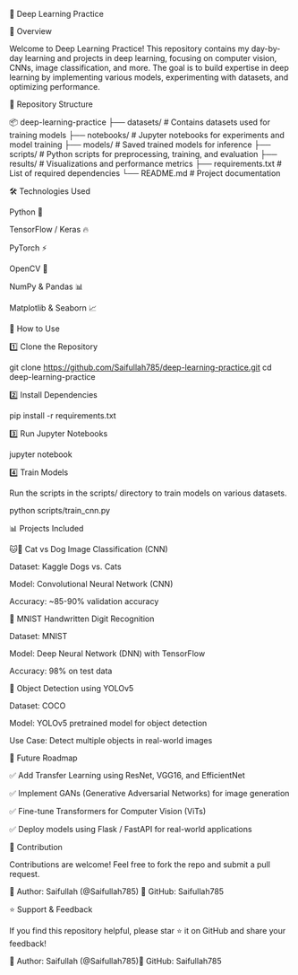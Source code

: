 📌 Deep Learning Practice

🚀 Overview

Welcome to Deep Learning Practice! This repository contains my day-by-day learning and projects in deep learning, focusing on computer vision, CNNs, image classification, and more. The goal is to build expertise in deep learning by implementing various models, experimenting with datasets, and optimizing performance.

📂 Repository Structure

📦 deep-learning-practice
├── datasets/        # Contains datasets used for training models
├── notebooks/       # Jupyter notebooks for experiments and model training
├── models/          # Saved trained models for inference
├── scripts/         # Python scripts for preprocessing, training, and evaluation
├── results/         # Visualizations and performance metrics
├── requirements.txt # List of required dependencies
└── README.md        # Project documentation

🛠 Technologies Used

Python 🐍

TensorFlow / Keras 🔥

PyTorch ⚡

OpenCV 🎥

NumPy & Pandas 📊

Matplotlib & Seaborn 📈

📌 How to Use

1️⃣ Clone the Repository

git clone https://github.com/Saifullah785/deep-learning-practice.git
cd deep-learning-practice

2️⃣ Install Dependencies

pip install -r requirements.txt

3️⃣ Run Jupyter Notebooks

jupyter notebook

4️⃣ Train Models

Run the scripts in the scripts/ directory to train models on various datasets.

python scripts/train_cnn.py

📊 Projects Included

🐱🐶 Cat vs Dog Image Classification (CNN)

Dataset: Kaggle Dogs vs. Cats

Model: Convolutional Neural Network (CNN)

Accuracy: ~85-90% validation accuracy

🔢 MNIST Handwritten Digit Recognition

Dataset: MNIST

Model: Deep Neural Network (DNN) with TensorFlow

Accuracy: 98% on test data

🌆 Object Detection using YOLOv5

Dataset: COCO

Model: YOLOv5 pretrained model for object detection

Use Case: Detect multiple objects in real-world images

🔮 Future Roadmap

✅ Add Transfer Learning using ResNet, VGG16, and EfficientNet

✅ Implement GANs (Generative Adversarial Networks) for image generation

✅ Fine-tune Transformers for Computer Vision (ViTs)

✅ Deploy models using Flask / FastAPI for real-world applications

🤝 Contribution

Contributions are welcome! Feel free to fork the repo and submit a pull request.

📌 Author: Saifullah (@Saifullah785)
📌 GitHub: Saifullah785

⭐ Support & Feedback

If you find this repository helpful, please star ⭐ it on GitHub and share your feedback!

📌 Author: Saifullah (@Saifullah785)📌 GitHub: Saifullah785

